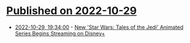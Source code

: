 # [Published on 2022-10-29](index.md)

* [2022-10-29, 19:34:00](https://entertainment.slashdot.org/story/22/10/29/1752234/new-star-wars-tales-of-the-jedi-animated-series-begins-streaming-on-disney?utm_source=rss1.0mainlinkanon&utm_medium=feed) - [New 'Star Wars: Tales of the Jedi' Animated Series Begins Streaming on Disney+](https://entertainment.slashdot.org/story/22/10/29/1752234/new-star-wars-tales-of-the-jedi-animated-series-begins-streaming-on-disney?utm_source=rss1.0mainlinkanon&utm_medium=feed)
